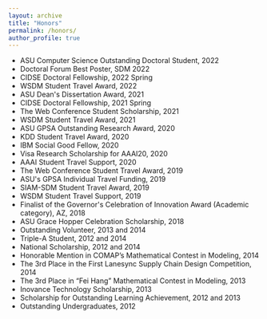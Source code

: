 ```yaml
---
layout: archive
title: "Honors"
permalink: /honors/
author_profile: true
---
```


*   ASU Computer Science Outstanding Doctoral Student, 2022
*   Doctoral Forum Best Poster, SDM 2022
*   CIDSE Doctoral Fellowship, 2022 Spring
*   WSDM Student Travel Award, 2022
*   ASU Dean's Dissertation Award, 2021
*   CIDSE Doctoral Fellowship, 2021 Spring
*   The Web Conference Student Scholarship, 2021
*   WSDM Student Travel Award, 2021
*   ASU GPSA Outstanding Research Award, 2020
*   KDD Student Travel Award, 2020
*   IBM Social Good Fellow, 2020
*   Visa Research Scholarship for AAAI20, 2020
*   AAAI Student Travel Support, 2020
*   The Web Conference Student Travel Award, 2019
*   ASU's GPSA Individual Travel Funding, 2019
*   SIAM-SDM Student Travel Award, 2019
*   WSDM Student Travel Support, 2019
*   Finalist of the Governor's Celebration of Innovation Award (Academic category), AZ, 2018
*   ASU Grace Hopper Celebration Scholarship, 2018
*   Outstanding Volunteer, 2013 and 2014
*   Triple-A Student, 2012 and 2014
*   National Scholarship, 2012 and 2014
*   Honorable Mention in COMAP’s Mathematical Contest in Modeling, 2014
*   The 3rd Place in the First Lanesync Supply Chain Design Competition, 2014
*   The 3rd Place in “Fei Hang” Mathematical Contest in Modeling, 2013
*   Inovance Technology Scholarship, 2013
*   Scholarship for Outstanding Learning Achievement, 2012 and 2013
*   Outstanding Undergraduates, 2012
